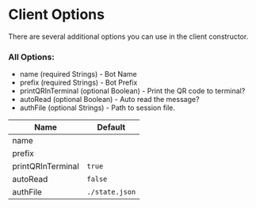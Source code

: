 # Client Options

There are several additional options you can use in the client constructor.

### All Options:

* name (required Strings) - Bot Name
* prefix (required Strings) - Bot Prefix
* printQRInTerminal (optional Boolean) - Print the QR code to terminal?
* autoRead (optional Boolean) - Auto read the message?
* authFile (optional Strings) - Path to session file.

| Name              | Default        |
| ----------------- | -------------- |
| name              |                |
| prefix            |                |
| printQRInTerminal | `true`         |
| autoRead          | `false`        |
| authFile          | `./state.json` |
